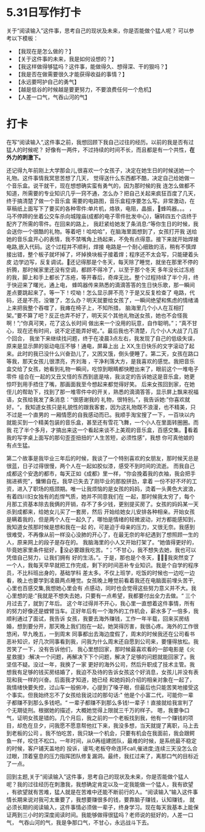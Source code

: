 # 5.31日写作打卡
关于“阅读输入”这件事，思考自己的现状及未来，你是否能做个猛人呢？
可以参考以下模板：
- 【我现在是怎么做的？】
- 【关于这件事的未来，我是如何设想的？】
- 【我这样做得够猛吗？这件事，能做得久、想得深、干的狠吗？】
- 【我是否在做需要很久才能获得收益的事情？】
- 【永远要呵护自己的勇气】
- 【越是低谷的时候越是要更努力，不要浪费任何一个危机】
- 【人差一口气，气吞山河的气】


# 打卡
在写“阅读输入“,这件事之前，我想回顾下我自己过往的经历。以前的我是否有过猛人的时候呢？
好像有一两件，不过持续的时间不长，而且都是有一个共性，**在外力的刺激下。**

还记得九年前刚上大学那会儿,很喜欢一个女孩子，决定在她生日的时候送她一个礼物。这件事情我冥思苦想了几天，
觉得送什么东西都不酷，决定自己给她做一个音乐盒。说干就干，现在想想确实蛮有勇气的，因为那时候的我
连怎么做都不知道，所需要的专业知识几乎一窍不通，怎么办？把自己关起来疯狂百度了几天，终于搞清楚了做一个音乐盒
需要的电路图，音乐盒程序要怎么写。非常激动，在草稿纸上面写下了要买的各种零件:单片机，烙铁，电阻，晶振，蜂鸣器。。。
，马不停蹄的坐着公交车杀向城隍庙(成都的电子零件批发中心)，辗转四五个店终于配齐了所需的零件。在回来的路上，
我赶紧给她发了条消息:“等你生日的时候，我会送你一个很酷的礼物。等着吧！哈哈哈”，在脑海里面想到了，女孩打开我
送给她的音乐盒开心的表情，我不禁嘴角上扬起来，不免有点得意。接下来就开始焊接电路,嵌入代码。这个过程并不顺利，焊接
电路是一个耐心细致的活，稍有不慎焊接出错，整个板子就坏掉了，坏掉换块板子接着焊；程序还不太会写，只能硬着头皮
边学边写，反复调试。还记得那是个冬天，每天除了睡觉，就坐在那里不停的折腾，那时候家里还没有空调，都顾不得冷了，以至于那个冬天
多年没长过冻疮的我，脚上和手上都长了冻疮，等开春后，奇痒无比。整个过程持续了半个月，终于快迎来了曙光，通上电，
蜂鸣器传来熟悉的滴滴答答的生日快乐歌，那一瞬间差点要跳起来了。等一下！哎呦！怎么显示屏不亮？于是又反复检查了
电路，代码，还是不亮，没辙了，怎么办？明天就要给女孩了，一瞬间绝望和焦虑的情绪涌上来把我整个吞噬了，我瘫在椅子上，不知所措，
脑海里几个小人在互相打架。”要不算了吧？反正也弄不好了，明天买个其他礼物送女孩，她也不会怪我啊！”;“你真可笑，花了这么长时间
做出来一个没用的玩意，自作聪明。”；“真不甘心，现在还有时间，说不定还能弄好呢。”。最后我也不清楚，几个小人大战了几百个回合，
我坐下来继续找问题，终于在凌晨3点左右，我发现了自己的低级失误，原来是显示屏的驱动电压不够！通电，屏幕上出
上 XX,生日快乐的文字滚动了起来。此时的我已没什么兴奋劲儿了，又困又饿，倒头便睡了。第二天，女孩在路口等我，那天女孩儿很漂亮，齐刘海
，干净利落大方，是我喜欢的感觉。我把音乐盒交给了女孩，她看到礼物一瞬间，吃惊到眼睛都快瞪出来了，眼前这个一堆电子零件
组合在一起的又丑又怪的东西到底是啥，我淡定的告诉她这是音乐盒，她更惊吓到用手捂住了嘴，那画面我至今想起来都觉得好笑。
后来女孩回到家，在她侄儿的帮助下，找到了那一堆零件中的开关，熟悉的滴滴答答，显示屏上飘来祝福语，女孩给我发了条消息：“很感谢我的
礼物，很特别。”，我告诉她:”你喜欢就好。“，我知道女孩只是礼貌性的跟我客套，因为这礼物既不浪漫，也不精美，只不过是一个直男的
一厢情愿的自我感动而已。我顺手淘宝搜了一下，一百块以内就能买到一个精美包装的音乐盒，甚至还有雪花飞舞，一个小人在里面转圈圈。而我
花了半个多月，才搞出来这一个看起来谈不上美观的音乐盒，百感交集。看着我的写字桌上面写的那句歪歪扭扭的“人生苦短，必须性感”，我想
你可真他娘的有点生猛。

第二个故事是我毕业三年后的时候，我谈了一个特别喜欢的女朋友，那时候天总是很蓝，日子过得很慢，两个人在一起如胶似漆，感受不到时间的流逝。
而我自己成都这个安逸的都市，每天正如《成都》里一样，“你会挽着我的衣袖，我会把手揣进裤兜”，慵懒自在。我早已失去了刚毕业的那股拼劲，拿着
一份不好不坏的工资，进入了职场的瓶颈期。唯一让我烦恼的是女孩的妈妈，烫着一头黄色大波浪，有着四川妇女独有的彪悍气质，她并不同意我们在
一起，那时候我太穷了，每个月那工资基本除去我俩的开销，存不了多少钱，更别提买房了。女孩的妈妈某一天杀到成都来，给她女儿买了一套房，然后
开始给她女儿安排各种相亲。开始女孩是瞒着我的，但是两个人在一起久了，哪怕是情绪的轻微波动，对方都能感知到，我知道女孩那时候是想和我在一起
的，可是迫于母亲的压力，又很无奈。我感到很难受，不再像从前一样没心没肺的开心了，在最无奈的年纪遇到了想照顾一生的人，原来网上的段子是存在的。
我脑海里的小人又开始打架了。“她值得更好的，毕竟她家里条件挺好，没必要跟我吃苦。“；“不甘心，我不想失去她，我也可以凭借自己努力，让我们拥有
好的生活。”。于是，那也是个冬天，我突然变了一个人，我每天早早就把工作完成，剩下的时间恶补专业知识。我是个自学的程序员，不比科班出身的，基础学科
差太多。不仅上班学，吃饭的时候也一边吃一边看，晚上也要学到凌晨两点睡觉。女孩晚上睡觉前看着我还在电脑面前埋头苦干,心里也百感交集,我想她心里会有
点感动，同时也会觉得这些努力意义并不大。我心里想的是:"我就是不想失去她，只要有一点希望，我都要付出全力去做。“ 三个月过去了，就到了年后。
这个年过得并不开心，我心里一直想着这件事情，所有的努力好像还是螳臂当车。正好年后有一个海外的工作机会，薪水多了一倍多，我顺利通过了面试，我告诉
女孩，我要去海外赚钱，工作一年半载，回来买房结婚，想到要分开，那天晚上我们抱在一起，她哭得厉害，我很心疼。海外的工作很悠闲，早九晚五，一到周末
同事都出去海边度假了，周末的时候我还在公司看书恶补知识，好几次同事看到我，问我为什么周末还自愿到公司来，要懂得放松。我苦笑了一下，没有告诉他们，
我心里想回家，那时候最喜欢看的一部电影是《火星救援》:解决一个问题，再解决下下个问题，解决了足够的问题就能回家了。我坚信不疑。没过一年，我换了一家
更好的海外公司，然后升职成了技术主管。我想我有足够的钱买房结婚了，我迫不及待的告诉女孩这个好消息，女孩儿并没有表现和我一样的兴奋。后面我才知道，她已经
和她妈妈介绍的相亲对象在一起了，我情绪快要失控，过山车一般俯冲，心提到了嗓子眼，但最后也只能苦笑地接受这个事实。但我始终忘不了女孩给我说过的那句话:"
他是个小富二代，可能你一辈子都赚不到那么多钱吧。“ 一辈子都赚不到那么多钱!一辈子！直接就给我宣判了个无期徒刑。根据她的描述，大概她觉得上限就三千万的样子。
嗯，我要争口气，证明女孩是错的。几个月后，我之前的一个老板找到我，他有一个赚钱的项目，却危在旦夕，问我愿不愿意帮他扛下来，我没多想，当天就提了离职，马上去到老板的公司
。我不怕吃苦，我只缺一个机会，只要有机会在我面前，我会跟鳄鱼一样，咬住不松口。一年时间，从0再组建团队，最难的时候，是系统最不稳定的时候，客户铺天盖地的
投诉，谩骂;老板夺命连环call,催进度;连续三天没怎么合过眼，顶着窒息的压力指挥团队修复漏洞。最终，我扛过来了，离那口气的目标近了一点。

回到主题,关于“阅读输入”这件事，思考自己的现状及未来，你是否能做个猛人呢？我的过往经历在刺激我，我想确定肯定以及一定我能做一个猛人，我有欲望
，有欲望就有苦难，猛人就是在苦难中还能不断前行的人。“阅读输入”输入这件事情长期来说对我可太重要了，我想要赚很多的钱，要靠脑子赚钱，认知赚钱，
就必须长期的阅读输入，这件事情必须做一辈子，终身学习。现在每天我基本上能保证两到三小时的深度阅读时间。我能够做得很猛吗？老师说的挺好的，人差一口气，
气吞山河的气，我是争那口气，不甘心，永远战斗下去。




